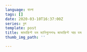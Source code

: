 ```yaml
---
language: বাংলা
tags: []
date: 2020-03-10T16:37:00Z
series: ব্লগ
template: post
title: জাভাস্ক্রিপ্ট ডম ম্যানিপুলেশনঃ জাভাস্ক্রিপ্ট আর ডম
thumb_img_path: ''

---
```


